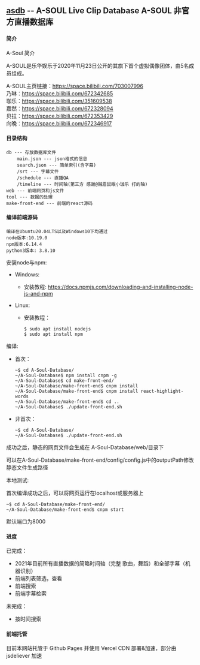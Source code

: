 ## [asdb](https://asdb.live) -- A-SOUL Live Clip Database  A-SOUL 非官方直播数据库 

#### 简介
A-Soul 简介

A-SOUL是乐华娱乐于2020年11月23日公开的其旗下首个虚拟偶像团体，由5名成员组成。

A-SOUL主页链接：https://space.bilibili.com/703007996<br>
乃琳：https://space.bilibili.com/672342685<br>
珈乐：https://space.bilibili.com/351609538<br>
嘉然：https://space.bilibili.com/672328094<br>
贝拉：https://space.bilibili.com/672353429<br>
向晚：https://space.bilibili.com/672346917<br>


#### 目录结构
```
db --- 存放数据库文件
    main.json --- json格式的信息
    search.json --- 简单索引(含字幕)
    /srt --- 字幕文件
    /schedule --- 直播QA
    /timeline --- 时间轴(第三方 感谢@贼眉鼠眼小珈乐 打的轴) 
web --- 前端网页和js文件
tool --- 数据的处理
make-front-end --- 前端的react源码
```

#### 编译前端源码
    编译在Ubuntu20.04LTS以及Windows10下均通过
    node版本:10.19.0
    npm版本:6.14.4
    python3版本: 3.8.10

安装node与npm:

* Windows:
    * 安装教程: https://docs.npmjs.com/downloading-and-installing-node-js-and-npm

* Linux:
    * 安装教程：
        ```console
        $ sudo apt install nodejs
        $ sudo apt install npm 
        ```

编译:

* 首次：
    ```console
    ~$ cd A-Soul-Database/
    ~/A-Soul-Database$ npm install cnpm -g
    ~/A-Soul-Database$ cd make-front-end/
    ~/A-Soul-Database/make-front-end$ cnpm install
    ~/A-Soul-Database/make-front-end$ cnpm install react-highlight-words
    ~/A-Soul-Database/make-front-end$ cd ..
    ~/A-Soul-Database$ ./update-front-end.sh
    ```
* 非首次：
    ```console
    ~$ cd A-Soul-Database/
    ~/A-Soul-Database$ ./update-front-end.sh
    ```
成功之后，静态的网页文件会生成在 A-Soul-Database/web/目录下

可以在A-Soul-Database/make-front-end/config/config.js中的outputPath修改静态文件生成路径

本地测试:

首次编译成功之后，可以将网页运行在localhost或服务器上
```console
~$ cd A-Soul-Database/make-front-end/
~/A-Soul-Database/make-front-end$ cnpm start
```
默认端口为8000
#### 进度
已完成：
* 2021年目前所有直播数据的简略时间轴（完整 歌曲，舞蹈）和全部字幕（机器识别）
* 前端列表筛选，查看
* 前端搜索
* 前端字幕检索

未完成：
* 按时间搜索

#### 前端托管
目前本网站托管于 Github Pages 并使用 Vercel CDN 部署&加速，部分由 jsdeliever 加速
